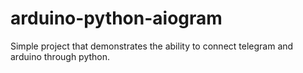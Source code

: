 # arduino-python-aiogram
Simple project that demonstrates the ability to connect telegram and arduino through python.
